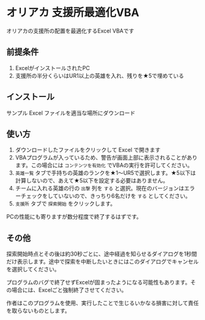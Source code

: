 # オリアカ 支援所最適化VBA

オリアカの支援所の配置を最適化するExcel VBAです

## 前提条件

1. ExcelがインストールされたPC
2. 支援所の半分くらいはUR1以上の英雄を入れ、残りを★5で埋めている

## インストール

サンプル Excel ファイルを適当な場所にダウンロード

## 使い方

1. ダウンロードしたファイルをクリックして Excel で開きます
2. VBAプログラムが入っているため、警告が画面上部に表示されることがあります。この場合には ```コンテンツを有効化``` でVBAの実行を許可してください。
3. ```英雄一覧``` タブで手持ちの英雄のランクを★1～UR5で選択します。★5以下は計算しないので、あえて★5以下を設定する必要はありません。
4. チームに入れる英雄の行の ```出撃``` 列を ```する``` と選択。現在のバージョンはエラーチェックをしていないので、きっちり6名だけを ```する``` としてください。
5. ```支援所``` タブで ```探索開始``` をクリックします。

PCの性能にも寄りますが数分程度で終了するはずです。

## その他

探索開始時点とその後は約30秒ごとに、途中経過を知らせるダイアログを1秒間だけ表示します。途中で探索を中断したいときにはこのダイアログでキャンセルを選択してください。

プログラムのバグで終了せずExcelが固まったようになる可能性もあります。その場合には、Excelごと強制終了させてください。

作者はこのプログラムを使用、実行したことで生じるいかなる損害に対して責任を取らないものとします。
